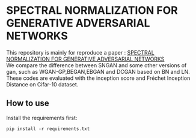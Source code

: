# SPECTRAL NORMALIZATION FOR GENERATIVE ADVERSARIAL NETWORKS

This repository is mainly for reproduce a paper : [SPECTRAL NORMALIZATION FOR GENERATIVE ADVERSARIAL NETWORKS](https://arxiv.org/abs/1802.05957)<br>
We compare the difference between SNGAN and some other versions of gan, such as WGAN-GP,BEGAN,EBGAN and DCGAN based on BN and LN.<br>
These codes are evaluated with the inception score and Fréchet Inception Distance on Cifar-10 dataset.<br>

## How to use

Install the requirements first:
```
pip install -r requirements.txt
```
